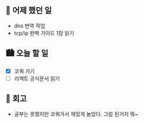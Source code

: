 ## 🌃 어제 했던 일

- dns 번역 작업
- tcp/ip 완벽 가이드 1장 읽기

## 🏙️ 오늘 할 일

- [x] 코쿼 가기
- [ ] 리액트 공식문서 읽기

## 🌆 회고
- 공부는 못했지만 코쿼가서 재밌게 놀았다. 그럼 된거지 뭐~